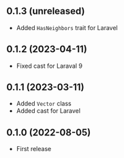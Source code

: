 ## 0.1.3 (unreleased)

- Added `HasNeighbors` trait for Laravel

## 0.1.2 (2023-04-11)

- Fixed cast for Laraval 9

## 0.1.1 (2023-03-11)

- Added `Vector` class
- Added cast for Laravel

## 0.1.0 (2022-08-05)

- First release
